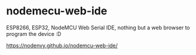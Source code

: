 # nodemecu-web-ide
ESP8266,  ESP32,  NodeMCU Web Serial IDE, nothing but a web browser to program the device :D

https://nodenvy.github.io/nodemcu-web-ide/
